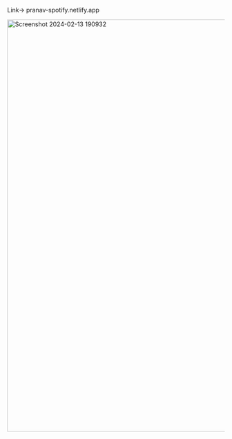 Link-> pranav-spotify.netlify.app



<img width="955" alt="Screenshot 2024-02-13 190932" src="https://github.com/panu-10/Spotify-Clone/assets/146022425/c3f97f79-471c-43ec-88bd-67862bf31d72">
